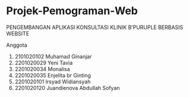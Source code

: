 # Projek-Pemograman-Web
PENGEMBANGAN APLIKASI KONSULTASI KLINIK B’PURUPLE BERBASIS WEBSITE


Anggota
1.	2101020102	Muhamad Ginanjar
2.	2201020029	Yeni Tavia
3.	2201020034	Monalisa
4.	2201020035  Enjelita br Ginting
5.	2201020101  Irsyad Widiansyah
6.	2201020120  Juandienova Abdullah Sofyan


